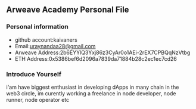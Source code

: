 ## Arweave Academy Personal File

### Personal information

- github account:kaivaners 
- Email:uraynandaa28@gmail.com 
- Arweave Address:2b6EYYlQ3Yxj86z3CyAr0o1AEi-2rEX7CPBQqNzVtbg 
- ETH Address:0x5386bef6d2096a7839da71884b28c2ec1ec7cd26

### Introduce Yourself
 i'am have biggest enthusiast in developing dApps in many chain in the web3 circle, im curently working a freelance in node developer, node runner, node operator etc



